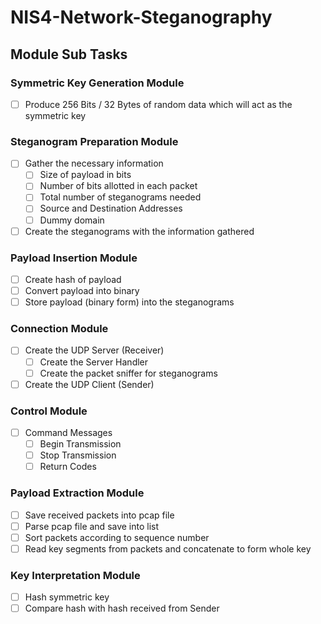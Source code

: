 # NIS4-Network-Steganography

## Module Sub Tasks
### Symmetric Key Generation Module
- [ ] Produce 256 Bits / 32 Bytes of random data which will act as the symmetric key

### Steganogram Preparation Module
- [ ] Gather the necessary information
  - [ ]  Size of payload in bits
  - [ ]  Number of bits allotted in each packet
  - [ ]  Total number of steganograms needed
  - [ ]  Source and Destination Addresses
  - [ ]  Dummy domain
- [ ] Create the steganograms with the information gathered

### Payload Insertion Module
- [ ] Create hash of payload
- [ ] Convert payload into binary
- [ ] Store payload (binary form) into the steganograms

### Connection Module
- [ ] Create the UDP Server (Receiver)
  - [ ] Create the Server Handler
  - [ ] Create the packet sniffer for steganograms
- [ ] Create the UDP Client (Sender)

### Control Module
- [ ] Command Messages
  - [ ] Begin Transmission
  - [ ] Stop Transmission
  - [ ] Return Codes

### Payload Extraction Module
- [ ] Save received packets into pcap file
- [ ] Parse pcap file and save into list
- [ ] Sort packets according to sequence number
- [ ] Read key segments from packets and concatenate to form whole key

### Key Interpretation Module
- [ ] Hash symmetric key
- [ ] Compare hash with hash received from Sender
